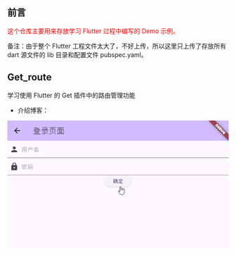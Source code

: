 ## 前言

<span style="color:red">这个仓库主要用来存放学习 Flutter 过程中编写的 Demo 示例。</span>

备注：由于整个 Flutter 工程文件太大了，不好上传，所以这里只上传了存放所有 dart 源文件的 lib 目录和配置文件 pubspec.yaml。



## Get_route

学习使用 Flutter 的 Get 插件中的路由管理功能

- 介绍博客：

![Qt_Rock.png](./Screenshot/Flutter_get_A.gif)

<br />